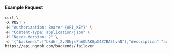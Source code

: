 <!-- Code generated for API Clients. DO NOT EDIT. -->

#### Example Request

```bash
curl \
-X POST \
-H "Authorization: Bearer {API_KEY}" \
-H "Content-Type: application/json" \
-H "Ngrok-Version: 2" \
-d '{"backends":["bkdhr_2vJ0NjsPnAQUAK0pX4Z7BA3fvhN"],"description":"acme failover","metadata":"{\"environment\": \"staging\"}"}' \
https://api.ngrok.com/backends/failover
```
